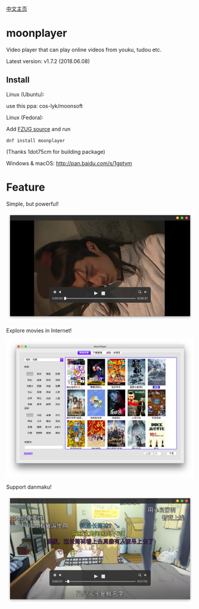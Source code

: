 [中文主页](https://github.com/coslyk/moonplayer/wiki/HomePageZH)

moonplayer
==========
Video player that can play online videos from youku, tudou etc.

Latest version: v1.7.2 (2018.06.08)


Install
----
Linux (Ubuntu): 

use this ppa: cos-lyk/moonsoft

Linux (Fedora): 

Add [FZUG source](https://github.com/FZUG/repo/wiki/FZUG "FZUG source") and run
```
dnf install moonplayer
```
 (Thanks 1dot75cm for building package)

Windows & macOS: <http://pan.baidu.com/s/1gptym>

Feature
====
Simple, but powerful!

<img src="screenshots/screenshot.png?raw=true" title="screenshot" />

Explore movies in Internet!

<img src="screenshots/screenshot2.png?raw=true" title="screenshot2" />

Support danmaku!

<img src="screenshots/screenshot3.png?raw=true" title="screenshot3" />
